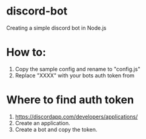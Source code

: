 # discord-bot
Creating a simple discord bot in Node.js

# How to:
1. Copy the sample config and rename to "config.js"
2. Replace "XXXX" with your bots auth token from

# Where to find auth token
1. https://discordapp.com/developers/applications/
2. Create an application.
3. Create a bot and copy the token.
